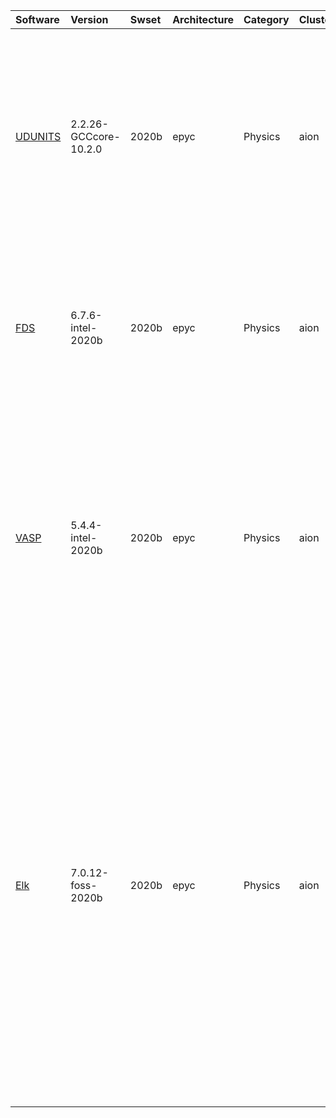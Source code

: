 | Software                                                                  | Version                      | Swset        | Architecture   | Category       | Clusters    | Description                                                                                                                                                                                                                                                                                                                                                                                   |
|:--------------------------------------------------------------------------|:-----------------------------|:-------------|:---------------|:---------------|:------------|:----------------------------------------------------------------------------------------------------------------------------------------------------------------------------------------------------------------------------------------------------------------------------------------------------------------------------------------------------------------------------------------------|
| <p><a href=https://www.unidata.ucar.edu/software/udunits/>UDUNITS</a></p> | <p>2.2.26-GCCcore-10.2.0</p> | <p>2020b</p> | <p>epyc</p>    | <p>Physics</p> | <p>aion</p> | UDUNITS supports conversion of unit specifications between formatted and binary forms, arithmetic manipulation of units, and conversion of values between compatible scales of measurement.                                                                                                                                                                                                   |
| <p><a href=https://pages.nist.gov/fds-smv>FDS</a></p>                     | <p>6.7.6-intel-2020b</p>     | <p>2020b</p> | <p>epyc</p>    | <p>Physics</p> | <p>aion</p> | Fire Dynamics Simulator (FDS) is a large-eddy simulation (LES) code for low-speed flows, with an emphasis on smoke and heat transport from fires.                                                                                                                                                                                                                                             |
| <p><a href=http://www.vasp.at>VASP</a></p>                                | <p>5.4.4-intel-2020b</p>     | <p>2020b</p> | <p>epyc</p>    | <p>Physics</p> | <p>aion</p> | The Vienna Ab initio Simulation Package (VASP) is a computer program for atomic scale materials modelling, e.g. electronic structure calculations and quantum-mechanical molecular dynamics, from first principles.                                                                                                                                                                           |
| <p><a href=http://elk.sourceforge.net/>Elk</a></p>                        | <p>7.0.12-foss-2020b</p>     | <p>2020b</p> | <p>epyc</p>    | <p>Physics</p> | <p>aion</p> | An all-electron full-potential linearised augmented-plane wave (FP-LAPW) code with many advanced features. Written originally at Karl-Franzens-Universität Graz as a milestone of the EXCITING EU Research and Training Network, the code is designed to be as simple as possible so that new developments in the field of density functional theory (DFT) can be added quickly and reliably. |